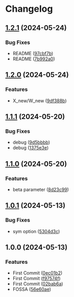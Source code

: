 # Changelog

## [1.2.1](https://github.com/chiba-ai-med/SBSMTFCV/compare/v1.2.0...v1.2.1) (2024-05-24)


### Bug Fixes

* README ([97cbf7b](https://github.com/chiba-ai-med/SBSMTFCV/commit/97cbf7bbd759123ffe90a35618430e21bca08306))
* README ([7b992a0](https://github.com/chiba-ai-med/SBSMTFCV/commit/7b992a07345287e631aee2cffb13063633dd6b20))

## [1.2.0](https://github.com/chiba-ai-med/SBSMTFCV/compare/v1.1.1...v1.2.0) (2024-05-24)


### Features

* X_new/W_new ([9df388b](https://github.com/chiba-ai-med/SBSMTFCV/commit/9df388ba7c3c33273e2de5efe9ce63124175118e))

## [1.1.1](https://github.com/chiba-ai-med/SBSMTFCV/compare/v1.1.0...v1.1.1) (2024-05-20)


### Bug Fixes

* debug ([9d5bbbb](https://github.com/chiba-ai-med/SBSMTFCV/commit/9d5bbbb90217faa83d42ea2ce52da316f0dd53f4))
* debug ([1375e3e](https://github.com/chiba-ai-med/SBSMTFCV/commit/1375e3ee16a859efe4586f602ab4226ee4f4ca40))

## [1.1.0](https://github.com/chiba-ai-med/SBSMTFCV/compare/v1.0.1...v1.1.0) (2024-05-20)


### Features

* beta parameter ([8d23c99](https://github.com/chiba-ai-med/SBSMTFCV/commit/8d23c99e863e31dcceced3fbec2740e5f607f6b4))

## [1.0.1](https://github.com/chiba-ai-med/SBSMTFCV/compare/v1.0.0...v1.0.1) (2024-05-13)


### Bug Fixes

* sym option ([5304d3c](https://github.com/chiba-ai-med/SBSMTFCV/commit/5304d3cc2779b51dc11ec0080e00267f773df12c))

## 1.0.0 (2024-05-13)


### Features

* First Commit ([0ec01b2](https://github.com/chiba-ai-med/SBSMTFCV/commit/0ec01b2ecc8ee0663883ca2b9b3607629f67d2b7))
* First Commit ([f97574f](https://github.com/chiba-ai-med/SBSMTFCV/commit/f97574f6fcdab1d146c37cc9122283cc67f7a803))
* First Commit ([02bab6a](https://github.com/chiba-ai-med/SBSMTFCV/commit/02bab6a1ece23cc033bf562c6fda994068f0d83f))
* FOSSA ([56e60ae](https://github.com/chiba-ai-med/SBSMTFCV/commit/56e60ae3484398c5869940d25c91cb29e0fa9127))
